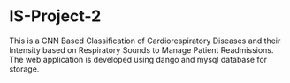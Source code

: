 # IS-Project-2
This is a CNN Based Classification of Cardiorespiratory Diseases and their Intensity based on Respiratory Sounds to Manage Patient Readmissions.
The web application is developed using dango and mysql database for storage.
